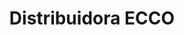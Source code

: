 ---
title: "Distribuidora ECCO"
url: /santa-lucia-milpas-altas/distribuidora-ecco/
shop: comercio
---